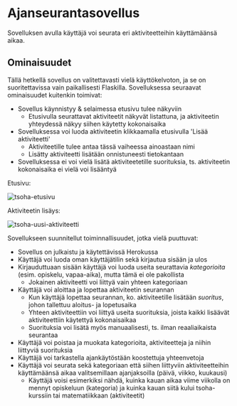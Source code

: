 # Ajanseurantasovellus
Sovelluksen avulla käyttäjä voi seurata eri aktiviteetteihin käyttämäänsä aikaa.
## Ominaisuudet
Tällä hetkellä sovellus on valitettavasti vielä käyttökelvoton, ja se on suoritettavissa vain paikallisesti Flaskilla. 
Sovelluksessa seuraavat ominaisuudet kuitenkin toimivat:
* Sovellus käynnistyy & selaimessa etusivu tulee näkyviin
  * Etusivulla seurattavat aktiviteetit näkyvät listattuna, ja aktiviteetin yhteydessä näkyy siihen käytetty kokonaisaika
* Sovelluksessa voi luoda aktiviteetin klikkaamalla etusivulla 'Lisää aktiviteetti'
  * Aktiviteetille tulee antaa tässä vaiheessa ainoastaan nimi
  * Lisätty aktiviteetti lisätään onnistuneesti tietokantaan
* Sovelluksessa ei voi vielä lisätä aktiviteetetille suorituksia, ts. aktiviteetin kokonaisaika ei vielä voi lisääntyä

Etusivu:

![tsoha-etusivu](https://user-images.githubusercontent.com/32366546/142779395-737bf6fa-551f-4e4a-8a41-cd03f51a8285.png)

Aktiviteetin lisäys:

![tsoha-uusi-aktiviteetti](https://user-images.githubusercontent.com/32366546/142779516-460608cb-73f3-4b13-80a9-e4b5652a1985.png)

Sovellukseen suunnitellut toiminnallisuudet, jotka vielä puuttuvat:
* Sovellus on julkaistu ja käytettävissä Herokussa
* Käyttäjä voi luoda oman käyttäjätilin sekä kirjautua sisään ja ulos
* Kirjauduttuaan sisään käyttäjä voi luoda useita seurattavia *kategorioita* (esim. opiskelu, vapaa-aika), mutta tämä ei ole pakollista
  * Jokainen aktiviteetti voi liittyä vain yhteen kategoriaan
* Käyttäjä voi aloittaa ja lopettaa aktiviteetin seurannan
  * Kun käyttäjä lopettaa seurannan, ko. aktiviteetille lisätään *suoritus*, johon tallettuu aloitus- ja lopetusaika
  * Yhteen aktiviteettiin voi liittyä useita suorituksia, joista kaikki lisäävät aktiviteettiin käytettyä kokonaisaikaa
  * Suorituksia voi lisätä myös manuaalisesti, ts. ilman reaaliaikaista seurantaa
* Käyttäjä voi poistaa ja muokata kategorioita, aktiviteetteja ja niihin liittyviä suorituksia
* Käyttäjä voi tarkastella ajankäytöstään koostettuja yhteenvetoja
* Käyttäjä voi seurata sekä kategoriaan että siihen liittyviin aktiviteetteihin käyttämäänsä aikaa valitsemillaan ajanjaksoilla (päivä, viikko, kuukausi)
  * Käyttäjä voisi esimerkiksi nähdä, kuinka kauan aikaa viime viikolla on mennyt opiskeluun (kategoria) ja kuinka kauan siitä kului tsoha-kurssiin tai matematiikkaan (aktiviteetit)
